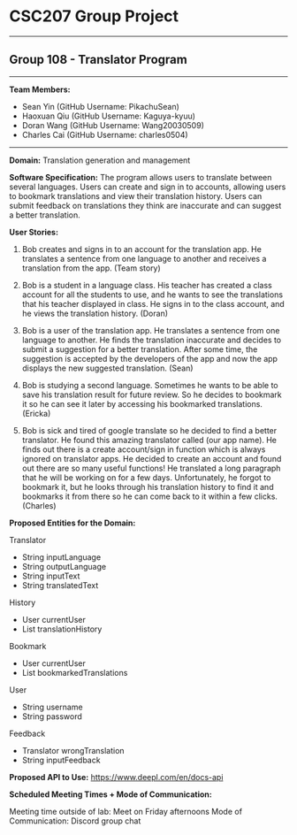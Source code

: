 # CSC207 Group Project

* * *

## Group 108 - Translator Program

* * * 

**Team Members:**
- Sean Yin (GitHub Username: PikachuSean)
- Haoxuan Qiu (GitHub Username: Kaguya-kyuu)
- Doran Wang (GitHub Username: Wang20030509)
- Charles Cai (GitHub Username: charles0504)

* * *

**Domain:** Translation generation and management

**Software Specification:**
The program allows users to translate between several languages. Users can create and sign in to accounts, allowing users to bookmark translations and view their translation history. Users can submit feedback on translations they think are inaccurate and can suggest a better translation.

**User Stories:**
1. Bob creates and signs in to an account for the translation app. He translates a sentence from one language to another and receives a translation from the app. (Team story)

2. Bob is a student in a language class. His teacher has created a class account for all the students to use, and he wants to see the translations that his teacher displayed in class. He signs in to the class account, and he views the translation history. (Doran)

3. Bob is a user of the translation app. He translates a sentence from one language to another. He finds the translation inaccurate and decides to submit a suggestion for a better translation. After some time, the suggestion is accepted by the developers of the app and now the app displays the new suggested translation. (Sean)

4. Bob is studying a second language. Sometimes he wants to be able to save his translation result for future review. So he decides to bookmark it so he can see it later by accessing his bookmarked translations. (Ericka)

5. Bob is sick and tired of google translate so he decided to find a better translator. He found this amazing translator called (our app name). He finds out there is a create account/sign in function which is always ignored on translator apps. He decided to create an account and found out there are so many useful functions! He translated a long paragraph that he will be working on for a few days. Unfortunately, he forgot to bookmark it, but he looks through his translation history to find it and bookmarks it from there so he can come back to it within a few clicks. (Charles)

**Proposed Entities for the Domain:**

Translator
- String inputLanguage
- String outputLanguage
- String inputText
- String translatedText

History
- User currentUser
- List<Translator> translationHistory

Bookmark
- User currentUser
- List<Translator> bookmarkedTranslations

User
- String username
- String password

Feedback
- Translator wrongTranslation
- String inputFeedback

**Proposed API to Use:**
https://www.deepl.com/en/docs-api

**Scheduled Meeting Times + Mode of Communication:**

Meeting time outside of lab: Meet on Friday afternoons
Mode of Communication: Discord group chat
